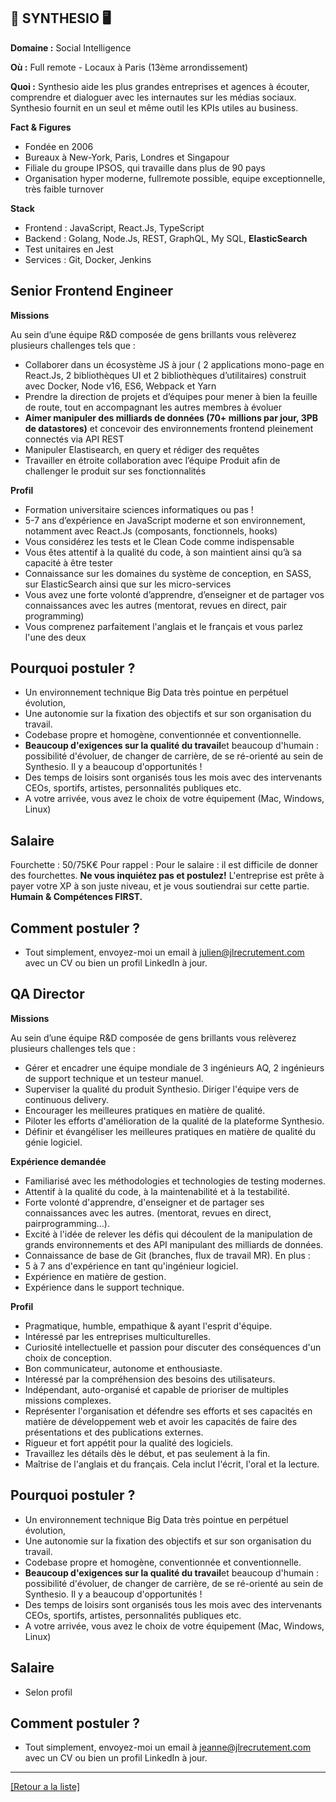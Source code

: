 ## 🧠 SYNTHESIO 🖥

**Domaine :** Social Intelligence

**Où :** Full remote - Locaux à Paris (13ème arrondissement)

**Quoi :** Synthesio aide les plus grandes entreprises et agences à écouter, comprendre et dialoguer avec les internautes sur les médias sociaux. Synthesio fournit en un seul et même outil les KPIs utiles au business. 

**Fact & Figures**

* Fondée en 2006
* Bureaux à New-York, Paris, Londres et Singapour
* Filiale du groupe IPSOS, qui travaille dans plus de 90 pays
* Organisation hyper moderne, fullremote possible, equipe exceptionnelle, très faible turnover

**Stack**

* Frontend : JavaScript, React.Js, TypeScript
* Backend : Golang, Node.Js, REST, GraphQL, My SQL, **ElasticSearch**
* Test unitaires en Jest
* Services : Git, Docker, Jenkins

## Senior Frontend Engineer

**Missions**

Au sein d’une équipe R&D composée de gens brillants vous relèverez plusieurs challenges tels que : 

* Collaborer dans un écosystème JS à jour ( 2 applications mono-page en React.Js, 2 bibliothèques UI et 2 bibliothèques d’utilitaires) construit avec Docker, Node v16, ES6, Webpack et Yarn
* Prendre la direction de projets et d’équipes pour mener à bien la feuille de route, tout en accompagnant les autres membres à évoluer
* **Aimer manipuler des milliards de données (70+ millions par jour, 3PB de datastores)** et concevoir des environnements frontend pleinement connectés via API REST
* Manipuler Elastisearch, en query et rédiger des requêtes 
* Travailler en étroite collaboration avec l’équipe Produit afin de challenger le produit sur ses fonctionnalités

**Profil**

* Formation universitaire sciences informatiques ou pas !
* 5-7 ans d’expérience en JavaScript moderne et son environnement, notamment avec React.Js (composants, fonctionnels, hooks)
* Vous considérez les tests et le Clean Code comme indispensable
* Vous êtes attentif à la qualité du code, à son maintient ainsi qu’à sa capacité à être tester
* Connaissance sur les domaines du système de conception, en SASS, sur ElasticSearch ainsi que sur les micro-services
* Vous avez une forte volonté d’apprendre, d’enseigner et de partager vos connaissances avec les autres (mentorat, revues en direct, pair programming) 
* Vous comprenez parfaitement l'anglais et le français et vous parlez l'une des deux


## Pourquoi postuler ?

* Un environnement technique Big Data très pointue en perpétuel évolution,
* Une autonomie sur la fixation des objectifs et sur son organisation du travail.
* Codebase propre et homogène, conventionnée et conventionnelle. 
* **Beaucoup d'exigences sur la qualité du travail**et beaucoup d'humain : possibilité d'évoluer, de changer de carrière, de se ré-orienté au sein de Synthesio. Il y a beaucoup d'opportunités !
* Des temps de loisirs sont organisés tous les mois avec des intervenants CEOs, sportifs, artistes, personnalités publiques etc.
* A votre arrivée, vous avez le choix de votre équipement (Mac, Windows, Linux)

## Salaire 

Fourchette : 50/75K€
Pour rappel :  Pour le salaire : il est difficile de donner des fourchettes. **Ne vous inquiétez pas et postulez!** L'entreprise est prête à payer votre XP à son juste niveau, et je vous soutiendrai sur cette partie. **Humain & Compétences FIRST.**


## Comment postuler ? 

* Tout simplement, envoyez-moi un email à julien@jlrecrutement.com avec un CV ou bien un profil LinkedIn à jour.


## QA Director

**Missions**

Au sein d’une équipe R&D composée de gens brillants vous relèverez plusieurs challenges tels que : 

* Gérer et encadrer une équipe mondiale de 3 ingénieurs AQ, 2 ingénieurs de support technique et un testeur manuel.
* Superviser la qualité du produit Synthesio.
Diriger l'équipe vers de continuous delivery.
* Encourager les meilleures pratiques en matière de qualité.
* Piloter les efforts d'amélioration de la qualité de la plateforme Synthesio.
* Définir et évangéliser les meilleures pratiques en matière de qualité du génie logiciel. 

**Expérience demandée**
    
* Familiarisé avec les méthodologies et technologies de testing modernes.
* Attentif à la qualité du code, à la maintenabilité et à la testabilité.
* Forte volonté d'apprendre, d'enseigner et de partager ses connaissances avec les autres.
(mentorat, revues en direct, pairprogramming...).
* Excité à l'idée de relever les défis qui découlent de la manipulation de grands environnements
et des API manipulant des milliards de données.
* Connaissance de base de Git (branches, flux de travail MR).
En plus :
* 5 à 7 ans d'expérience en tant qu'ingénieur logiciel.
* Expérience en matière de gestion.
* Expérience dans le support technique.

**Profil**

* Pragmatique, humble, empathique & ayant l'esprit d'équipe.
* Intéressé par les entreprises multiculturelles.
* Curiosité intellectuelle et passion pour discuter des conséquences d'un choix de conception.
* Bon communicateur, autonome et enthousiaste.
* Intéressé par la compréhension des besoins des utilisateurs.
* Indépendant, auto-organisé et capable de prioriser de multiples missions complexes.
* Représenter l'organisation et défendre ses efforts et ses capacités en matière de développement web et avoir les capacités de faire des présentations et des publications externes.
* Rigueur et fort appétit pour la qualité des logiciels.
* Travaillez les détails dès le début, et pas seulement à la fin.
* Maîtrise de l'anglais et du français. Cela inclut l'écrit, l'oral et la lecture.

## Pourquoi postuler ?

* Un environnement technique Big Data très pointue en perpétuel évolution,
* Une autonomie sur la fixation des objectifs et sur son organisation du travail.
* Codebase propre et homogène, conventionnée et conventionnelle. 
* **Beaucoup d'exigences sur la qualité du travail**et beaucoup d'humain : possibilité d'évoluer, de changer de carrière, de se ré-orienté au sein de Synthesio. Il y a beaucoup d'opportunités !
* Des temps de loisirs sont organisés tous les mois avec des intervenants CEOs, sportifs, artistes, personnalités publiques etc.
* A votre arrivée, vous avez le choix de votre équipement (Mac, Windows, Linux)

## Salaire 

* Selon profil 

## Comment postuler ? 

* Tout simplement, envoyez-moi un email à jeanne@jlrecrutement.com avec un CV ou bien un profil LinkedIn à jour.

----
<a href="https://github.com/jlondiche/job-board-php/blob/master/README.md">[Retour a la liste]</a>